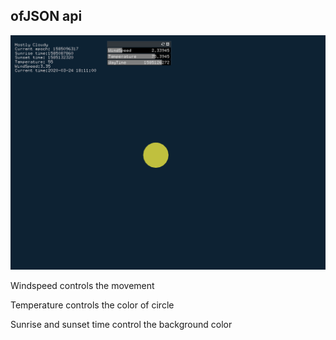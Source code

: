 ## ofJSON api


[![](https://github.com/EffieSong/openframeworks/raw/master/Assignment_8/DarkSkySPI.png)](https://youtu.be/fv9gIyuDlpE)

 Windspeed controls the movement
 
 Temperature controls the color of circle
 
 Sunrise and sunset time control the background color



